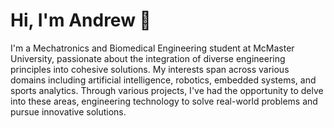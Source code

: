 # Hi, I'm Andrew 👋

I'm a Mechatronics and Biomedical Engineering student at McMaster University, passionate about the integration of diverse engineering principles into cohesive solutions. My interests span across various domains including artificial intelligence, robotics, embedded systems, and sports analytics. Through various projects, I've had the opportunity to delve into these areas, engineering technology to solve real-world problems and pursue innovative solutions.